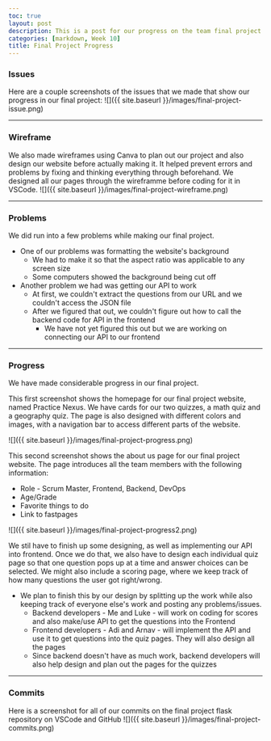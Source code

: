 ```yaml
---
toc: true
layout: post
description: This is a post for our progress on the team final project
categories: [markdown, Week 10]
title: Final Project Progress
---
```


### Issues
Here are a couple screenshots of the issues that we made that show our progress in our final project:
![]({{ site.baseurl }}/images/final-project-issue.png)

---

### Wireframe
We also made wireframes using Canva to plan out our project and also design our website before actually making it. It helped prevent errors and problems by fixing and thinking everything through beforehand. We designed all our pages through the wireframme before coding for it in VSCode.
![]({{ site.baseurl }}/images/final-project-wireframe.png)

---

### Problems
We did run into a few problems while making our final project.
- One of our problems was formatting the website's background
    - We had to make it so that the aspect ratio was applicable to any screen size
    - Some computers showed the background being cut off
- Another problem we had was getting our API to work
    - At first, we couldn't extract the questions from our URL and we couldn't access the JSON file
    - After we figured that out, we couldn't figure out how to call the backend code for API in the frontend
        - We have not yet figured this out but we are working on connecting our API to our frontend

---

### Progress
We have made considerable progress in our final project. 

This first screenshot shows the homepage for our final project website, named Practice Nexus. We have cards for our two quizzes, a math quiz and a geography quiz. The page is also designed with different colors and images, with a navigation bar to access different parts of the website.

![]({{ site.baseurl }}/images/final-project-progress.png)


This second screenshot shows the about us page for our final project website. The page introduces all the team members with the following information:
- Role - Scrum Master, Frontend, Backend, DevOps
- Age/Grade
- Favorite things to do
- Link to fastpages

![]({{ site.baseurl }}/images/final-project-progress2.png)

We stil have to finish up some designing, as well as implementing our API into frontend. Once we do that, we also have to design each individual quiz page so that one question pops up at a time and answer choices can be selected. We might also include a scoring page, where we keep track of how many questions the user got right/wrong. 
- We plan to finish this by our design by splitting up the work while also keeping track of everyone else's work and posting any problems/issues.
    - Backend developers - Me and Luke - will work on coding for scores and also make/use API to get the questions into the Frontend
    - Frontend developers - Adi and Arnav - will implement the API and use it to get questions into the quiz pages. They will also design all the pages
    - Since backend doesn't have as much work, backend developers will also help design and plan out the pages for the quizzes

---

### Commits
Here is a screenshot for all of our commits on the final project flask repository on VSCode and GitHub
![]({{ site.baseurl }}/images/final-project-commits.png)